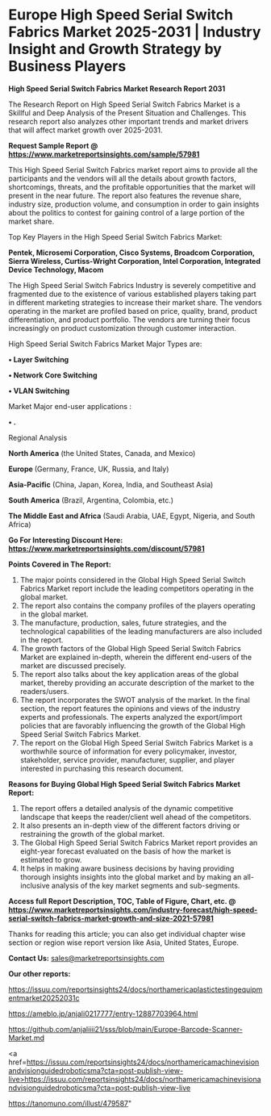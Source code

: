 # Europe High Speed Serial Switch Fabrics Market 2025-2031 | Industry Insight and Growth Strategy by Business Players

<strong>High Speed Serial Switch Fabrics Market Research Report 2031</strong>

The Research Report on High Speed Serial Switch Fabrics Market is a Skillful and Deep Analysis of the Present Situation and Challenges. This research report also analyzes other important trends and market drivers that will affect market growth over 2025-2031.

<strong>Request Sample Report @ <a href=https://www.marketreportsinsights.com/sample/57981>https://www.marketreportsinsights.com/sample/57981</a></strong>

This High Speed Serial Switch Fabrics market report aims to provide all the participants and the vendors will all the details about growth factors, shortcomings, threats, and the profitable opportunities that the market will present in the near future. The report also features the revenue share, industry size, production volume, and consumption in order to gain insights about the politics to contest for gaining control of a large portion of the market share.

Top Key Players in the High Speed Serial Switch Fabrics Market:

<strong>Pentek, Microsemi Corporation, Cisco Systems, Broadcom Corporation, Sierra Wireless, Curtiss-Wright Corporation, Intel Corporation, Integrated Device Technology, Macom</strong>

The High Speed Serial Switch Fabrics Industry is severely competitive and fragmented due to the existence of various established players taking part in different marketing strategies to increase their market share. The vendors operating in the market are profiled based on price, quality, brand, product differentiation, and product portfolio. The vendors are turning their focus increasingly on product customization through customer interaction.

High Speed Serial Switch Fabrics Market Major Types are:

<strong>• Layer Switching

• Network Core Switching

• VLAN Switching</strong>

Market Major end-user applications :

<strong>• .</strong>

Regional Analysis

</u><strong><b>North America</b></strong> (the United States, Canada, and Mexico)

<strong><b>Europe </b></strong>(Germany, France, UK, Russia, and Italy)

<strong><b>Asia-Pacific</b></strong> (China, Japan, Korea, India, and Southeast Asia)

<strong><b>South America</b></strong> (Brazil, Argentina, Colombia, etc.)

<strong><b>The Middle East and Africa</b></strong> (Saudi Arabia, UAE, Egypt, Nigeria, and South Africa)

<strong>Go For Interesting Discount Here: <a href=https://www.marketreportsinsights.com/discount/57981>https://www.marketreportsinsights.com/discount/57981</a></strong>

<strong>Points Covered in The Report:</strong>
<ol>
  <li>The major points considered in the Global High Speed Serial Switch Fabrics Market report include the leading competitors operating in the global market.</li>
  <li>The report also contains the company profiles of the players operating in the global market.</li>
  <li>The manufacture, production, sales, future strategies, and the technological capabilities of the leading manufacturers are also included in the report.</li>
  <li>The growth factors of the Global High Speed Serial Switch Fabrics Market are explained in-depth, wherein the different end-users of the market are discussed precisely.</li>
  <li>The report also talks about the key application areas of the global market, thereby providing an accurate description of the market to the readers/users.</li>
  <li>The report incorporates the SWOT analysis of the market. In the final section, the report features the opinions and views of the industry experts and professionals. The experts analyzed the export/import policies that are favorably influencing the growth of the Global High Speed Serial Switch Fabrics Market.</li>
  <li>The report on the Global High Speed Serial Switch Fabrics Market is a worthwhile source of information for every policymaker, investor, stakeholder, service provider, manufacturer, supplier, and player interested in purchasing this research document.</li>
</ol>
<strong>Reasons for Buying Global High Speed Serial Switch Fabrics Market Report:</strong>

<ol>
  <li>The report offers a detailed analysis of the dynamic competitive landscape that keeps the reader/client well ahead of the competitors.</li>
  <li>It also presents an in-depth view of the different factors driving or restraining the growth of the global market.</li>
  <li>The Global High Speed Serial Switch Fabrics Market report provides an eight-year forecast evaluated on the basis of how the market is estimated to grow.</li>
  <li>It helps in making aware business decisions by having providing thorough insights insights into the global market and by making an all-inclusive analysis of the key market segments and sub-segments.</li>
</ol>
<strong>Access full Report Description, TOC, Table of Figure, Chart, etc. @ <a href=https://www.marketreportsinsights.com/industry-forecast/high-speed-serial-switch-fabrics-market-growth-and-size-2021-57981>https://www.marketreportsinsights.com/industry-forecast/high-speed-serial-switch-fabrics-market-growth-and-size-2021-57981</a></strong>


Thanks for reading this article; you can also get individual chapter wise section or region wise report version like Asia, United States, Europe.

<strong>Contact Us:</strong>
sales@marketreportsinsights.com

<strong>Our other reports:</strong>

<a href=https://issuu.com/reportsinsights24/docs/northamericaplastictestingequipmentmarket20252031c>https://issuu.com/reportsinsights24/docs/northamericaplastictestingequipmentmarket20252031c</a>

<a href=https://ameblo.jp/anjali0217777/entry-12887703964.html>https://ameblo.jp/anjali0217777/entry-12887703964.html</a>

<a href=https://github.com/anjaliiii21/sss/blob/main/Europe-Barcode-Scanner-Market.md>https://github.com/anjaliiii21/sss/blob/main/Europe-Barcode-Scanner-Market.md</a>

<a href=https://issuu.com/reportsinsights24/docs/northamericamachinevisionandvisionguidedroboticsma?cta=post-publish-view-live>https://issuu.com/reportsinsights24/docs/northamericamachinevisionandvisionguidedroboticsma?cta=post-publish-view-live</a>

<a href=https://tanomuno.com/illust/479587>https://tanomuno.com/illust/479587</a>"

